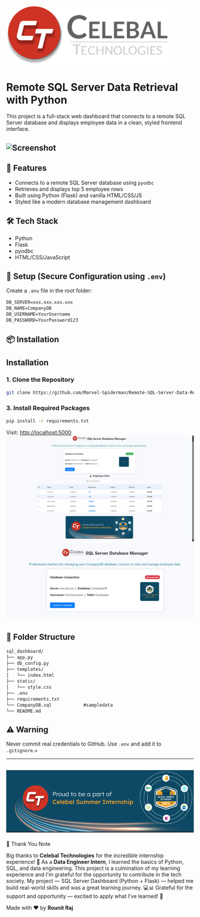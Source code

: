 ## ![Screenshot](image/celebal_logo.png)
#  Remote SQL Server Data Retrieval with Python

This project is a full-stack web dashboard that connects to a remote SQL Server database and displays employee data in a clean, styled frontend interface.
## ![Screenshot](image/csi_gif.gif)
## 🚀 Features
- Connects to a remote SQL Server database using `pyodbc`
- Retrieves and displays top 5 employee rows
- Built using Python (Flask) and vanilla HTML/CSS/JS
- Styled like a modern database management dashboard

## 🛠️ Tech Stack
- Python
- Flask
- pyodbc
- HTML/CSS/JavaScript

## 🔐 Setup (Secure Configuration using `.env`)

Create a `.env` file in the root folder:

```
DB_SERVER=xxx.xxx.xxx.xxx
DB_NAME=CompanyDB
DB_USERNAME=YourUsername
DB_PASSWORD=YourPassword123
```

## 📦 Installation
## Installation

### 1. Clone the Repository
```bash
git clone https://github.com/Marvel-Spiderman/Remote-SQL-Server-Data-Retrieval-with-Python.git
```

### 3. Install Required Packages
```bash
pip install -r requirements.txt
```


Visit: [http://localhost:5000](http://localhost:5000)
![Screenshot](image/dasboard2.png)
![Screenshot](image/dashboard.png)




## 📁 Folder Structure
```
sql_dashboard/
├── app.py
├── db_config.py
├── templates/
│   └── index.html
├── static/
│   └── style.css
├── .env
├── requirements.txt
└── CompanyDB.sql            #sampledata
└── README.md
```

## ⚠️ Warning
Never commit real credentials to GitHub. Use `.env` and add it to `.gitignore`.+

---
  ## ![Screenshot](image/csi_banner.png)
🙏 Thank You Note

Big thanks to **Celebal Technologies** for the incredible internship experience! 🙌
As a **Data Engineer Intern**, I learned the basics of Python, SQL, and data engineering.
This project is a culmination of my learning experience and I'm grateful for the opportunity to contribute in the tech society.
My project — SQL Server Dashboard (Python + Flask) — helped me build real-world skills and was a great learning journey. 💻📊
Grateful for the support and opportunity — excited to apply what I’ve learned! 🚀

Made with ❤️ by **Rounit Raj**
